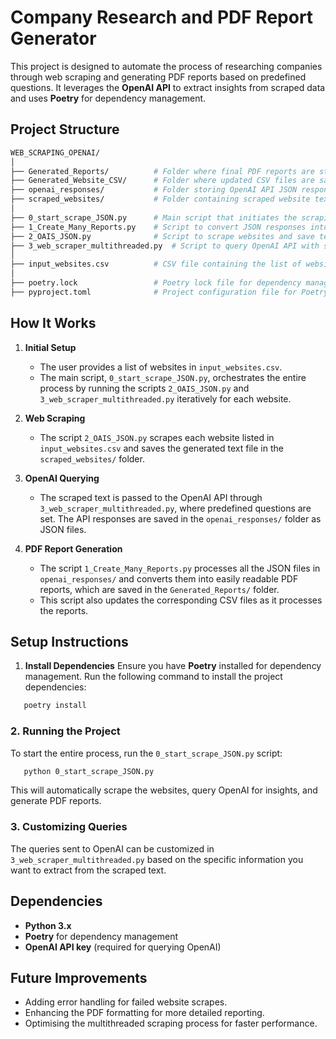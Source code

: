 # Company Research and PDF Report Generator

This project is designed to automate the process of researching companies through web scraping and generating PDF reports based on predefined questions. It leverages the **OpenAI API** to extract insights from scraped data and uses **Poetry** for dependency management.

## Project Structure

```bash
WEB_SCRAPING_OPENAI/
│
├── Generated_Reports/          # Folder where final PDF reports are stored
├── Generated_Website_CSV/      # Folder where updated CSV files are saved
├── openai_responses/           # Folder storing OpenAI API JSON responses
├── scraped_websites/           # Folder containing scraped website text files
│
├── 0_start_scrape_JSON.py      # Main script that initiates the scraping process
├── 1_Create_Many_Reports.py    # Script to convert JSON responses into formatted PDFs
├── 2_OAIS_JSON.py              # Script to scrape websites and save text files
├── 3_web_scraper_multithreaded.py  # Script to query OpenAI API with scraped text
│
├── input_websites.csv          # CSV file containing the list of websites to scrape
│
├── poetry.lock                 # Poetry lock file for dependency management
├── pyproject.toml              # Project configuration file for Poetry
```
## How It Works

1. **Initial Setup**
   - The user provides a list of websites in `input_websites.csv`.
   - The main script, `0_start_scrape_JSON.py`, orchestrates the entire process by running the scripts `2_OAIS_JSON.py` and `3_web_scraper_multithreaded.py` iteratively for each website.

2. **Web Scraping**
   - The script `2_OAIS_JSON.py` scrapes each website listed in `input_websites.csv` and saves the generated text file in the `scraped_websites/` folder.

3. **OpenAI Querying**
   - The scraped text is passed to the OpenAI API through `3_web_scraper_multithreaded.py`, where predefined questions are set. The API responses are saved in the `openai_responses/` folder as JSON files.

4. **PDF Report Generation**
   - The script `1_Create_Many_Reports.py` processes all the JSON files in `openai_responses/` and converts them into easily readable PDF reports, which are saved in the `Generated_Reports/` folder.
   - This script also updates the corresponding CSV files as it processes the reports.

## Setup Instructions

1. **Install Dependencies**
   Ensure you have **Poetry** installed for dependency management. Run the following command to install the project dependencies:

```bash
   poetry install
```

### 2. Running the Project
To start the entire process, run the `0_start_scrape_JSON.py` script:

```bash
   python 0_start_scrape_JSON.py
```

This will automatically scrape the websites, query OpenAI for insights, and generate PDF reports.

### 3. Customizing Queries
The queries sent to OpenAI can be customized in `3_web_scraper_multithreaded.py` based on the specific information you want to extract from the scraped text.

## Dependencies

- **Python 3.x**
- **Poetry** for dependency management
- **OpenAI API key** (required for querying OpenAI)

## Future Improvements

- Adding error handling for failed website scrapes.
- Enhancing the PDF formatting for more detailed reporting.
- Optimising the multithreaded scraping process for faster performance.



